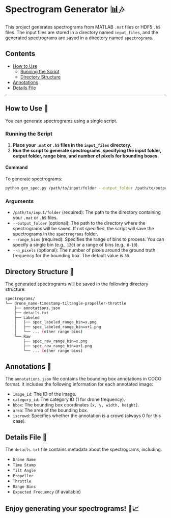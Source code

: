 # Spectrogram Generator 📊🎶

This project generates spectrograms from MATLAB `.mat` files or HDF5 `.h5` files. The input files are stored in a directory named `input_files`, and the generated spectrograms are saved in a directory named `spectrograms`.

## Contents

- [How to Use](#how-to-use)
  - [Running the Script](#running-the-script)
  - [Directory Structure](#directory-structure)
- [Annotations](#annotations)
- [Details File](#details-file)

---

## How to Use 🚀

You can generate spectrograms using a single script.

### Running the Script

1. **Place your `.mat` or `.h5` files in the `input_files` directory.**
2. **Run the script to generate spectrograms, specifying the input folder, output folder, range bins, and number of pixels for bounding boxes.**

#### Command

To generate spectrograms:

```bash
python gen_spec.py /path/to/input/folder --output_folder /path/to/output/folder --range_bins 0-10 --n_pixels 10
```

### Arguments

- `/path/to/input/folder` (required): The path to the directory containing your `.mat` or `.h5` files.
- `--output_folder` (optional): The path to the directory where the spectrograms will be saved. If not specified, the script will save the spectrograms in the `spectrograms` folder.
- `--range_bins` (required): Specifies the range of bins to process. You can specify a single bin (e.g., `120`) or a range of bins (e.g., `0-10`).
- `--n_pixels` (optional): The number of pixels around the ground truth frequency for the bounding box. The default value is `30`.


## Directory Structure 📁

The generated spectrograms will be saved in the following directory structure:

```bash
spectrograms/
└── drone_name-timestamp-tiltangle-propeller-throttle
    ├── annotations.json
    ├── details.txt
    ├── Labeled
    │   ├── spec_labeled_range_bin=x.png
    │   ├── spec_labeled_range_bin=x+1.png
    │   └── ... (other range bins)
    └── Raw
        ├── spec_raw_range_bin=x.png
        ├── spec_raw_range_bin=x+1.png
        └── ... (other range bins)
```

## Annotations 📝

The `annotations.json` file contains the bounding box annotations in COCO format. It includes the following information for each annotated image:

- `image_id`: The ID of the image.
- `category_id`: The category ID (1 for drone frequency).
- `bbox`: The bounding box coordinates `[x, y, width, height]`.
- `area`: The area of the bounding box.
- `iscrowd`: Specifies whether the annotation is a crowd (always 0 for this case).

## Details File 📄

The `details.txt` file contains metadata about the spectrograms, including:

- `Drone Name`
- `Time Stamp`
- `Tilt Angle`
- `Propeller`
- `Throttle`
- `Range Bins`
- `Expected Frequency` (if available)

## Enjoy generating your spectrograms! 🎉📈
